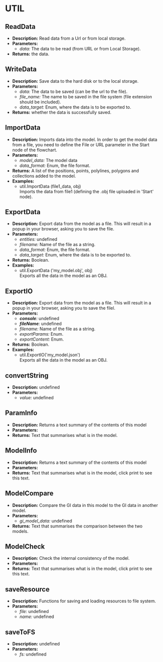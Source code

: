 # UTIL    

## ReadData  
* **Description:** Read data from a Url or from local storage.  
* **Parameters:**  
  * *data:* The data to be read (from URL or from Local Storage).  
* **Returns:** the data.  
  
## WriteData  
* **Description:** Save data to the hard disk or to the local storage.  
* **Parameters:**  
  * *data:* The data to be saved (can be the url to the file).  
  * *file_name:* The name to be saved in the file system (file extension should be included).  
  * *data_target:* Enum, where the data is to be exported to.  
* **Returns:** whether the data is successfully saved.  
  
## ImportData  
* **Description:** Imports data into the model.
In order to get the model data from a file, you need to define the File or URL parameter
in the Start node of the flowchart.  
* **Parameters:**  
  * *model_data:* The model data  
  * *data_format:* Enum, the file format.  
* **Returns:** A list of the positions, points, polylines, polygons and collections added to the model.  
* **Examples:**  
  * util.ImportData (file1_data, obj)  
    Imports the data from file1 (defining the .obj file uploaded in 'Start' node).
  
  
## ExportData  
* **Description:** Export data from the model as a file.
This will result in a popup in your browser, asking you to save the file.  
* **Parameters:**  
  * *entities:* undefined  
  * *filename:* Name of the file as a string.  
  * *data_format:* Enum, the file format.  
  * *data_target:* Enum, where the data is to be exported to.  
* **Returns:** Boolean.  
* **Examples:**  
  * util.ExportData ('my_model.obj', obj)  
    Exports all the data in the model as an OBJ.
  
  
## ExportIO  
* **Description:** Export data from the model as a file.
This will result in a popup in your browser, asking you to save the filel.  
* **Parameters:**  
  * *__console__:* undefined  
  * *__fileName__:* undefined  
  * *filename:* Name of the file as a string.  
  * *exportParams:* Enum.  
  * *exportContent:* Enum.  
* **Returns:** Boolean.  
* **Examples:**  
  * util.ExportIO('my_model.json')  
    Exports all the data in the model as an OBJ.
  
  
## convertString  
* **Description:** undefined  
* **Parameters:**  
  * *value:* undefined  
  
## ParamInfo  
* **Description:** Returns a text summary of the contents of this model  
* **Parameters:**  
* **Returns:** Text that summarises what is in the model.  
  
## ModelInfo  
* **Description:** Returns a text summary of the contents of this model  
* **Parameters:**  
* **Returns:** Text that summarises what is in the model, click print to see this text.  
  
## ModelCompare  
* **Description:** Compare the GI data in this model to the GI data in another model.  
* **Parameters:**  
  * *gi_model_data:* undefined  
* **Returns:** Text that summarises the comparison between the two models.  
  
## ModelCheck  
* **Description:** Check the internal consistency of the model.  
* **Parameters:**  
* **Returns:** Text that summarises what is in the model, click print to see this text.  
  
## saveResource  
* **Description:** Functions for saving and loading resources to file system.  
* **Parameters:**  
  * *file:* undefined  
  * *name:* undefined  
  
## saveToFS  
* **Description:** undefined  
* **Parameters:**  
  * *fs:* undefined  
  
